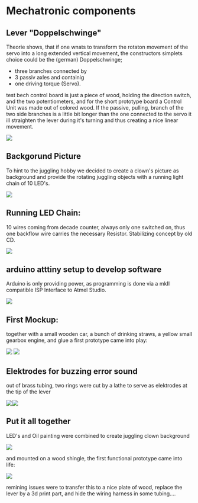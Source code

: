 # Mechatronic components

## Lever "Doppelschwinge"

Theorie shows, that if one wnats to transform the rotaton movement of the servo into
a long extended vertical movement, the 
constructors simplets choice could be the (german) Doppelschwinge; 

+ three branches connected by 
+ 3 passiv axles and containig 
+ one driving torque (Servo).

 test bech control board is just a piece of wood, holding the direction switch, and the two potentiometers, and for the short
 prototype board a Control Unit was made out of colored wood.
 If the passive, pulling, branch of the two side branches is a little bit longer than the one connected 
to the servo it ill straighten the lever during it's turning and thus creating a nice linear movement.

![](doppelschwinge.png)


## Backgorund Picture

To hint to the juggling hobby we decided to create a clown's picture as background and 
provide the rotating juggling objects with a running light chain of 10 LED's.


![](clown_design.png)

## Running LED Chain:

10 wires coming from decade counter, always only one
switched on, thus one backflow wire carries the 
necessary Resistor. Stabilizing concept by old CD.


![](led_lichtkreis.png)


## arduino atttiny setup to develop software

Arduino is only providing power, as programming is 
done via a mkII compatible ISP Interface to Atmel 
Studio.

![](aufbau.png)

## First Mockup:

together with a small wooden car, a bunch of drinking straws, a yellow small gearbox engine,
and glue a first prototype came into play:


![](car.png)
![](all_together_crude.png)

## Elektrodes for buzzing error sound

out of brass tubing, two rings were cut by a lathe to serve as elektrodes at the tip of the lever

![](rings_lathe.png)![](rings_done.png)

## Put it all together 

LED's and Oil painting were combined to create juggling clown background

![](clown_and_wiring.png)

and mounted on a wood shingle, the first functional prototype came into life:

![](test_with_clown.png)

remining issues were to transfer this to a nice plate of wood, replace the lever by a 3d print part, 
and hide the wiring harness in some tubing....


